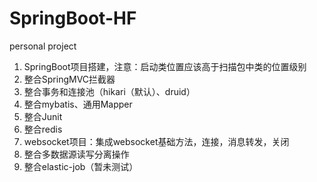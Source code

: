 # SpringBoot-HF
personal project    
1. SpringBoot项目搭建，注意：启动类位置应该高于扫描包中类的位置级别     
2. 整合SpringMVC拦截器    
3. 整合事务和连接池（hikari（默认）、druid）    
4. 整合mybatis、通用Mapper    
5. 整合Junit   
6. 整合redis   
7. websocket项目：集成websocket基础方法，连接，消息转发，关闭   
8. 整合多数据源读写分离操作 
9. 整合elastic-job（暂未测试）
